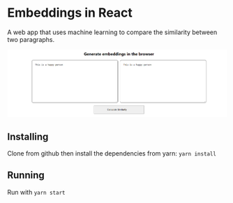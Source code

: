 # Embeddings in React

A web app that uses machine learning to compare the similarity between two paragraphs.

![screenshot](docs/genembeddings.png "Calculate Similarity")

## Installing

Clone from github then install the dependencies from yarn: `yarn install`

## Running

Run with `yarn start`
